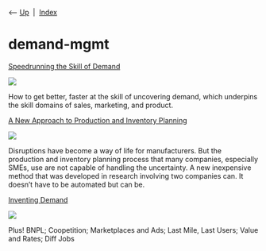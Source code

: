 <div class="nav">

⟵ [Up](index.html)  \|  [Index](index.html)

</div>

# demand-mgmt

<div class="cards">

<div class="card">

<div class="card-title">

[Speedrunning the Skill of
Demand](https://commoncog.com/speedrunning-the-skill-of-demand/)

</div>

<div class="card-image">

[![](https://commoncog.com/content/images/2025/03/speedrunning_skill_demand.jpg)](https://commoncog.com/speedrunning-the-skill-of-demand/)

</div>

How to get better, faster at the skill of uncovering demand, which
underpins the skill domains of sales, marketing, and product.

</div>

<div class="card">

<div class="card-title">

[A New Approach to Production and Inventory
Planning](https://hbr.org/2023/09/a-new-approach-to-production-and-inventory-planning)

</div>

<div class="card-image">

[![](https://hbr.org/resources/images/article_assets/2023/09/Sep23_27_2882314.jpg)](https://hbr.org/2023/09/a-new-approach-to-production-and-inventory-planning)

</div>

Disruptions have become a way of life for manufacturers. But the
production and inventory planning process that many companies,
especially SMEs, use are not capable of handling the uncertainty. A new
inexpensive method that was developed in research involving two
companies can. It doesn’t have to be automated but can be.

</div>

<div class="card">

<div class="card-title">

[Inventing Demand](https://www.thediff.co/p/inventing-demand)

</div>

<div class="card-image">

[![](https://www.thediff.co/content/images/image/fetch/w_256,c_limit,f_auto,q_auto:good,fl_progressive:steep/https-3a-2f-2fbucketeer-e05bbc84-baa3-437e-9518-adb32be77984.s3.amazonaws.com-2fpublic-2fimages-2f5b730ae4-aa35-496e-8198-965a187e2e43_600x600.jpg)](https://www.thediff.co/p/inventing-demand)

</div>

Plus! BNPL; Coopetition; Marketplaces and Ads; Last Mile, Last Users;
Value and Rates; Diff Jobs

</div>

</div>
